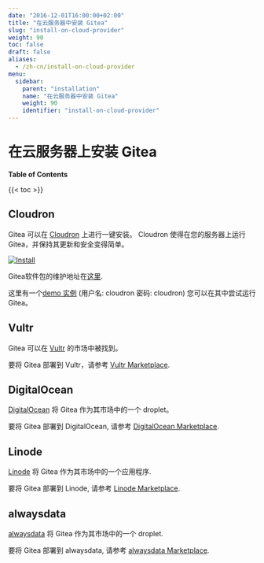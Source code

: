 ```yaml
---
date: "2016-12-01T16:00:00+02:00"
title: "在云服务器中安装 Gitea"
slug: "install-on-cloud-provider"
weight: 90
toc: false
draft: false
aliases:
  - /zh-cn/install-on-cloud-provider
menu:
  sidebar:
    parent: "installation"
    name: "在云服务器中安装 Gitea"
    weight: 90
    identifier: "install-on-cloud-provider"
---
```


# 在云服务器上安装 Gitea

**Table of Contents**

{{< toc >}}

## Cloudron

Gitea 可以在 [Cloudron](https://cloudron.io) 上进行一键安装。
Cloudron 使得在您的服务器上运行 Gitea，并保持其更新和安全变得简单。

[![Install](/cloudron.svg)](https://cloudron.io/button.html?app=io.gitea.cloudronapp)

Gitea软件包的维护地址在[这里](https://git.cloudron.io/cloudron/gitea-app).

这里有一个[demo 实例](https://my.demo.cloudron.io) (用户名: cloudron 密码: cloudron) 您可以在其中尝试运行Gitea。

## Vultr

Gitea 可以在 [Vultr](https://www.vultr.com) 的市场中被找到。

要将 Gitea 部署到 Vultr，请参考 [Vultr Marketplace](https://www.vultr.com/marketplace/apps/gitea).

## DigitalOcean

[DigitalOcean](https://www.digitalocean.com) 将 Gitea 作为其市场中的一个 droplet。

要将 Gitea 部署到 DigitalOcean, 请参考 [DigitalOcean Marketplace](https://marketplace.digitalocean.com/apps/gitea).

## Linode

[Linode](https://www.linode.com/) 将 Gitea 作为其市场中的一个应用程序.

要将 Gitea 部署到 Linode, 请参考 [Linode Marketplace](https://www.linode.com/marketplace/apps/linode/gitea/).

## alwaysdata

[alwaysdata](https://www.alwaysdata.com/) 将 Gitea 作为其市场中的一个 droplet.

要将 Gitea 部署到 alwaysdata, 请参考 [alwaysdata Marketplace](https://www.alwaysdata.com/en/marketplace/gitea/).
